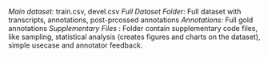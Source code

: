 *Main dataset:* train.csv, devel.csv
*Full Dataset Folder:* Full dataset with transcripts, annotations, post-prcossed annotations
*Annotations:* Full gold annotations
*Supplementary Files* : Folder contain supplementary code files, like sampling, statistical analysis (creates figures and charts on the dataset), simple usecase and annotator feedback.
